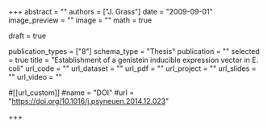 +++
abstract = ""
authors = ["J. Grass"]
date = "2009-09-01"
image_preview = ""
image = ""
math = true

draft = true

publication_types = ["8"]
schema_type = "Thesis"
publication = ""
selected = true
title = "Establishment of a genistein inducible expression vector in E. coli"
url_code = ""
url_dataset = ""
url_pdf = ""
url_project = ""
url_slides = ""
url_video = ""

#[[url_custom]]
#name = "DOI"
#url = "https://doi.org/10.1016/j.psyneuen.2014.12.023"

+++
